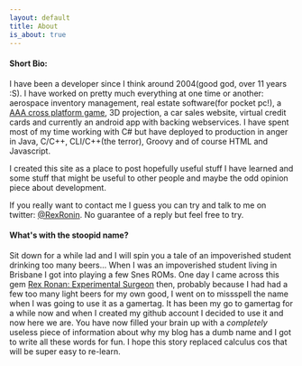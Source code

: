 ```yaml
---
layout: default
title: About
is_about: true
---
```


#### Short Bio:

I have been a developer since I think around 2004(good god, over 11 years :S). I have worked on pretty much everything at one time or another: aerospace inventory management, real estate software(for pocket pc!), a [AAA cross platform game](http://en.wikipedia.org/wiki/Ashes_Cricket_2009), 3D projection, a car sales website, virtual credit cards and currently an android app with backing webservices. I have spent most of my time working with C# but have deployed to production in anger in Java, C/C++, CLI/C++(the terror), Groovy and of course HTML and Javascript.

I created this site as a place to post hopefully useful stuff I have learned and some stuff that might be useful to other people and maybe the odd opinion piece about development.

If you really want to contact me I guess you can try and talk to me on twitter: [@RexRonin](https://twitter.com/RexRonin). No guarantee of a reply but feel free to try.

#### What's with the stoopid name?

Sit down for a while lad and I will spin you a tale of an impoverished student drinking too many beers... When I was an impoverished student living in Brisbane I got into playing a few Snes ROMs. One day I came across this gem [Rex Ronan: Experimental Surgeon](http://en.wikipedia.org/wiki/Rex_Ronan:_Experimental_Surgeon) then, probably because I had had a few too many light beers for my own good, I went on to missspell the name when I was going to use it as a gamertag. It has been my go to gamertag for a while now and when I created my github account I decided to use it and now here we are. You have now filled your brain up with a *completely* useless piece of information about why my blog has a dumb name and I got to write all these words for fun. I hope this story replaced calculus cos that will be super easy to re-learn.
